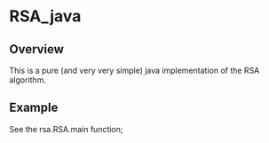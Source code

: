 # RSA_java
## Overview
This is a pure (and very very simple) java implementation of the RSA algorithm.

## Example
See the rsa.RSA.main function;
